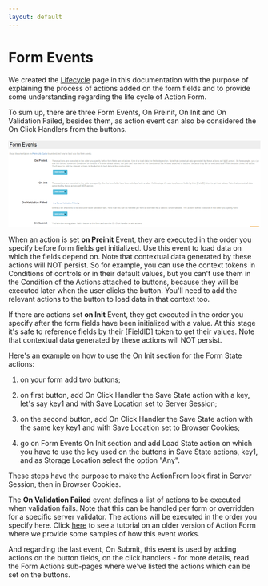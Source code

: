 ```yaml
---
layout: default
---
```


# Form Events

We created the <a href="/action-form/lifecycle.html">Lifecycle</a> page in this documentation with the purpose of explaining the process of actions added on the form fields and to provide some understanding regarding the life cycle of Action Form.

To sum up, there are three Form Events, On Preinit, On Init and On Validation Failed, besides them, as action event can also be considered the On Click Handlers from the buttons.

![event](/action-form/images/event.png "event")

When an action is set **on Preinit** Event, they are executed in the order you specify before form fields get initialized. Use this event to load data on which the fields depend on. Note that contextual data generated by these actions will NOT persist. So for example, you can use the context tokens in Conditions of controls or in their default values, but you can't use them in the Condition of the Actions attached to buttons, because they will be executed later when the user clicks the button. You'll need to add the relevant actions to the button to load data in that context too.

If there are actions set **on Init** Event, they get executed in the order you specify after the form fields have been initialized with a value. At this stage it's safe to reference fields by their [FieldID] token to get their values. Note that contextual data generated by these actions will NOT persist.

Here's an example on how to use the On Init section for the Form State actions:

1. on your form add two buttons;

2. on first button, add On Click Handler the Save State action with a key, let's say key1 and with Save Location set to Server Session;

3. on the second button, add On Click Handler the Save State action with the same key key1 and with Save Location set to Browser Cookies;

4. go on Form Events On Init section and add Load State action on which you have to use the key used on the buttons in Save State actions, key1, and as Storage Location select the option "Any".

These steps have the purpose to make the ActionFrom look first in Server Session, then in Browser Cookies.

The **On Validation Failed** event defines a list of actions to be executed when validation fails. Note that this can be handled per form or overridden for a specific server validator. The actions will be executed in the order you specify here. Click <a href="https://www.youtube.com/watch?v=oUSl-t_d0rA">here</a> to see a tutorial on an older version of Action Form where we provide some samples of how this event works.

And regarding the last event, On Submit, this event is used by adding actions on the button fields, on the click handlers - for more details, read the Form Actions sub-pages where we've listed the actions which can be set on the buttons.
